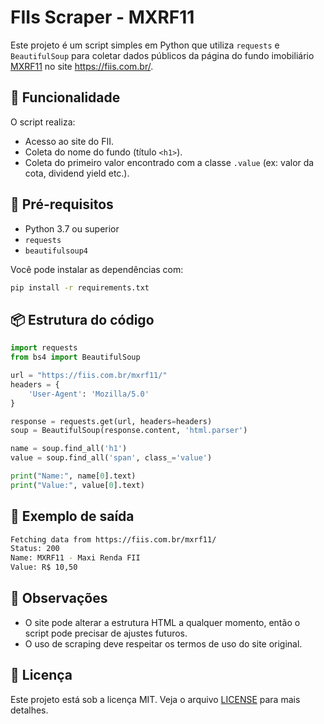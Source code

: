 # FIIs Scraper - MXRF11

Este projeto é um script simples em Python que utiliza `requests` e `BeautifulSoup` para coletar dados públicos da página do fundo imobiliário [MXRF11](https://fiis.com.br/mxrf11/) no site https://fiis.com.br/.

## 🚀 Funcionalidade

O script realiza:

- Acesso ao site do FII.
- Coleta do nome do fundo (título `<h1>`).
- Coleta do primeiro valor encontrado com a classe `.value` (ex: valor da cota, dividend yield etc.).

## 🧪 Pré-requisitos

- Python 3.7 ou superior
- `requests`
- `beautifulsoup4`

Você pode instalar as dependências com:

```bash
pip install -r requirements.txt
```

## 📦 Estrutura do código

```python
import requests
from bs4 import BeautifulSoup

url = "https://fiis.com.br/mxrf11/"
headers = {
    'User-Agent': 'Mozilla/5.0'
}

response = requests.get(url, headers=headers)
soup = BeautifulSoup(response.content, 'html.parser')

name = soup.find_all('h1')
value = soup.find_all('span', class_='value')

print("Name:", name[0].text)
print("Value:", value[0].text)
```

## 📄 Exemplo de saída

```bash
Fetching data from https://fiis.com.br/mxrf11/
Status: 200
Name: MXRF11 - Maxi Renda FII
Value: R$ 10,50
```

## 📌 Observações

- O site pode alterar a estrutura HTML a qualquer momento, então o script pode precisar de ajustes futuros.
- O uso de scraping deve respeitar os termos de uso do site original.

## 📃 Licença

Este projeto está sob a licença MIT. Veja o arquivo [LICENSE](LICENSE) para mais detalhes.
